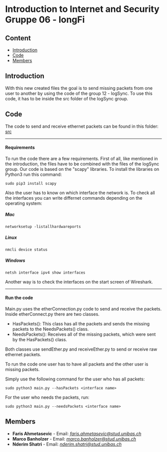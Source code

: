 # Introduction to Internet and Security Gruppe 06 - longFi

## Content

* [Introduction](#introduction)
* [Code](#code)
* [Members](#members)

## Introduction

With this new created files the goal is to send missing packets from one user to another by using the code of the group 12 - logSync.
To use this code, it has to be inside the src folder of the logSync group.



## Code

The code to send and receive ethernet packets can be found in this folder: [src](https://github.com/cn-uofbasel/BACnet/tree/master/groups/Demo%20B/src/longFi/src)

---

#### Requirements

To run the code there are a few requirements. First of all, like mentioned in the introduction, the files have to be combined with the files of the logSync group.
Our code is based on the "scapy" libraries. 
To install the libraries on Python3 run this command:

```
sudo pip3 install scapy
```

Also the user has to know on which interface the network is. To check all the interfaces you can write differnet commands depending on the operating system:

##### Mac

```
networksetup -listallhardwareports
```

##### Linux 

```
nmcli device status
```

##### Windows

```
netsh interface ipv4 show interfaces
```

Another way is to check the interfaces on the start screen of Wireshark.

---

#### Run the code

Main.py uses the etherConnection.py code to send and receive the packets. Inside etherConnect.py there are two classes. 

* HasPackets(): This class has all the packets and sends the missing packets to the NeedsPackets() class.
* NeedsPackets(): Receives all of the missing packets, which were sent by the HasPackets() class.


Both classes use sendEther.py and receiveEther.py to send or receive raw ethernet packets.


To run the code one user has to have all packets and the other user is missing packets.

Simply use the following command for the user who has all packets:

```
sudo python3 main.py --hasPackets <interface name>
```

For the user who needs the packets, run:

```
sudo python3 main.py --needsPackets <interface name>
```

## Members

* **Faris Ahmetasevic** - Email: *faris.ahmetasevic@stud.unibas.ch*
* **Marco Banholzer** - Email: *marco.banholzer@stud.unibas.ch*
* **Nderim Shatri** - Email: *nderim.shatri@stud.unibas.ch*
